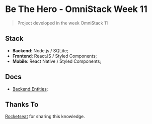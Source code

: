 # Be The Hero - OmniStack Week 11

> Project developed in the week OmniStack 11

## Stack

- **Backend**: Node.js / SQLite;
- **Frontend**: ReactJS / Styled Components;
- **Mobile**: React Native / Styled Components;

## Docs

- [Backend Entities](docs/backend-entities.md);

## Thanks To

[Rocketseat](https://rocketseat.com.br/) for sharing this knowledge.
